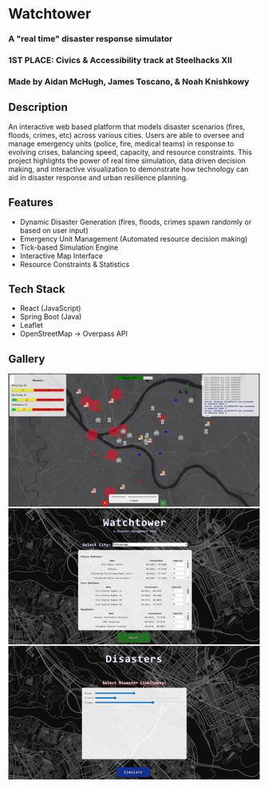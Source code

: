 # Watchtower

### A "real time" disaster response simulator

### 1ST PLACE: Civics & Accessibility track at Steelhacks XII

### Made by Aidan McHugh, James Toscano, & Noah Knishkowy

## Description
An interactive web based platform that models disaster scenarios (fires, floods, crimes, etc) across various cities. Users are able to oversee and manage emergency units (police, fire, medical teams) in response to evolving crises, balancing speed, capacity, and resource constraints. This project highlights the power of real time simulation, data driven decision making, and interactive visualization to demonstrate how technology can aid in disaster response and urban resilience planning.

## Features
- Dynamic Disaster Generation (fires, floods, crimes spawn randomly or based on user input)
- Emergency Unit Management (Automated resource decision making)
- Tick-based Simulation Engine
- Interactive Map Interface
- Resource Constraints & Statistics

## Tech Stack
- React (JavaScript)
- Spring Boot (Java)
- Leaflet
- OpenStreetMap -> Overpass API

## Gallery

![demo](images/demo.png)
![city](images/cityselect.png)
![disaster](images/disasterselect.png)
